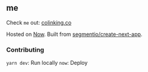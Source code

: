 ## me

Check `me` out: [colinking.co](https://colinking.co)

Hosted on [Now](https://zeit.co/now). Built from [segmentio/create-next-app](https://github.com/segmentio/create-next-app).

### Contributing

`yarn dev`: Run locally
`now`: Deploy
